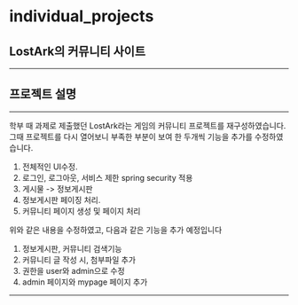 # individual_projects

## LostArk의 커뮤니티 사이트
-------------------------------------
## 프로젝트 설명
------------------------------------
학부 때 과제로 제출했던 LostArk라는 게임의 커뮤니티 프로젝트를 재구성하였습니다.
그때 프로젝트를 다시 열어보니 부족한 부분이 보여 한 두개씩 기능을 추가를 수정하였습니다.
1. 전체적인 UI수정.
2. 로그인, 로그아웃, 서비스 제한 spring security 적용
3. 게시물 -> 정보게시판
4. 정보게시판 페이징 처리.
5. 커뮤니티 페이지 생성 및 페이지 처리

위와 같은 내용을 수정하였고, 다음과 같은 기능을 추가 예정입니다
1. 정보게시판, 커뮤니티 검색기능
2. 커뮤니티 글 작성 시, 첨부파일 추가
3. 권한을 user와 admin으로 수정
4. admin 페이지와 mypage 페이지 추가
------------------------------------------







